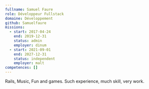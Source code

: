 ```yaml
---
fullname: Samuel Faure
role: Développeur Fullstack
domaine: Développement
github: Samuelfaure
missions:
  - start: 2017-04-24
    end: 2019-12-31
    status: admin
    employer: dinum
  - start: 2021-09-01
    end: 2027-12-31
    status: independent
    employer: malt
competences: []
---
```


Rails, Music, Fun and games. Such experience, much skill, very work.
